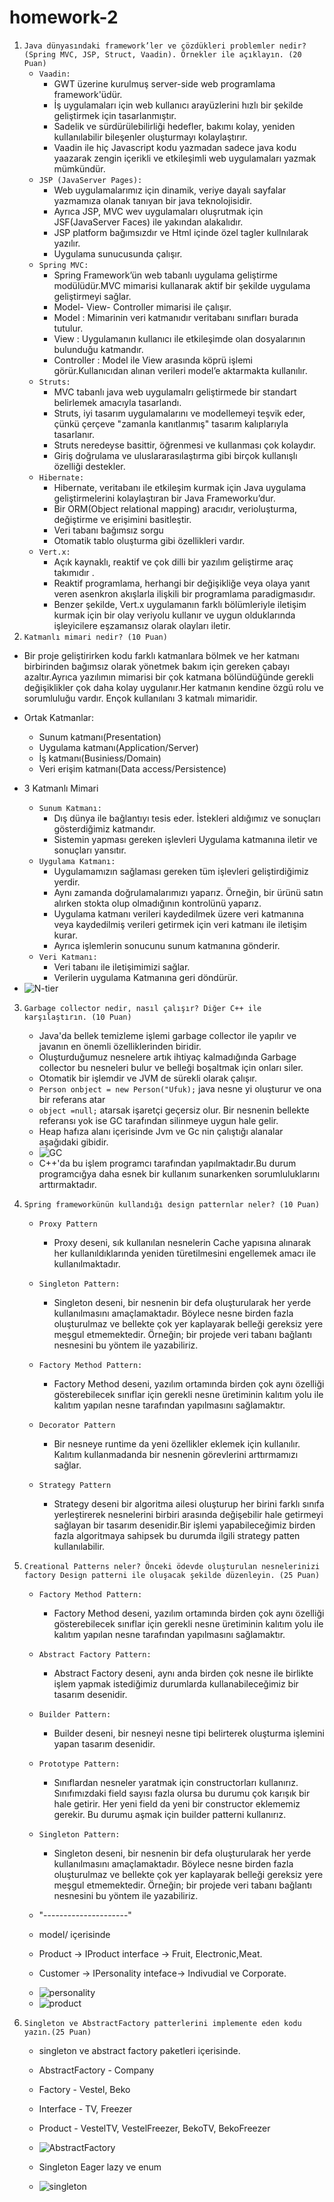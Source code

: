 # homework-2

1. `Java dünyasındaki framework’ler ve çözdükleri problemler nedir?(Spring MVC, JSP,
   Struct, Vaadin). Örnekler ile açıklayın. (20 Puan)`
    - `Vaadin:` 
      - GWT üzerine kurulmuş server-side web programlama framework'üdür.
      - İş uygulamaları için web kullanıcı arayüzlerini hızlı bir şekilde geliştirmek için tasarlanmıştır.
      - Sadelik ve sürdürülebilirliği hedefler, bakımı kolay, yeniden kullanılabilir bileşenler oluşturmayı kolaylaştırır.
      - Vaadin ile hiç Javascript kodu yazmadan sadece java kodu yaazarak zengin içerikli ve etkileşimli web uygulamaları yazmak mümkündür.
    - `JSP (JavaServer Pages):`
      - Web uygulamalarımız için dinamik, veriye dayalı sayfalar yazmamıza olanak tanıyan bir java teknolojisidir.
      - Ayrıca JSP, MVC wev uygulamaları oluşrutmak için JSF(JavaServer Faces) ile yakından alakalıdır.
      - JSP platform bağımsızdır ve Html içinde özel tagler kullnılarak yazılır.
      - Uygulama sunucusunda çalışır.
    - `Spring MVC:`
      - Spring Framework’ün web tabanlı uygulama geliştirme modülüdür.MVC mimarisi kullanarak aktif bir şekilde uygulama geliştirmeyi sağlar.
      - Model- View- Controller mimarisi ile çalışır.
      - Model : Mimarinin veri katmanıdır veritabanı sınıfları burada tutulur.
      - View : Uygulamanın kullanıcı ile etkileşimde olan dosyalarının bulunduğu katmandır.
      - Controller : Model ile View arasında köprü işlemi görür.Kullanıcıdan alınan verileri model’e aktarmakta kullanılır.
    - `Struts:`
      - MVC tabanlı java web uygulamalrı geliştirmede bir standart belirlemek amacıyla tasarlandı.
      - Struts, iyi tasarım uygulamalarını ve modellemeyi teşvik eder, çünkü çerçeve "zamanla kanıtlanmış" tasarım kalıplarıyla tasarlanır.
      - Struts neredeyse basittir, öğrenmesi ve kullanması çok kolaydır.
      - Giriş doğrulama ve uluslararasılaştırma gibi birçok kullanışlı özelliği destekler.
   - `Hibernate: `
     - Hibernate, veritabanı ile etkileşim kurmak için Java uygulama geliştirmelerini kolaylaştıran bir Java Frameworku’dur.
     - Bir ORM(Object relational mapping) aracıdır, verioluşturma, değiştirme ve erişimini basitleştir.
     - Veri tabanı bağımsız sorgu
     - Otomatik tablo oluşturma gibi özellikleri vardır.
   - `Vert.x:`
     - Açık kaynaklı, reaktif ve çok dilli bir yazılım geliştirme araç takımıdır .
     - Reaktif programlama, herhangi bir değişikliğe veya olaya yanıt veren asenkron akışlarla ilişkili bir programlama paradigmasıdır.
     - Benzer şekilde, Vert.x uygulamanın farklı bölümleriyle iletişim kurmak için bir olay veriyolu kullanır ve uygun olduklarında işleyicilere eşzamansız olarak olayları iletir.
2. `Katmanlı mimari nedir? (10 Puan)`

- Bir proje geliştirirken kodu farklı katmanlara bölmek ve her katmanı birbirinden bağımsız olarak
  yönetmek bakım için gereken çabayı azaltır.Ayrıca yazılımın mimarisi bir çok katmana bölündüğünde
  gerekli değişiklikler çok daha kolay uygulanır.Her katmanın kendine özgü rolu ve sorumluluğu vardır.
  Ençok kullanılanı 3 katmalı mimaridir.
- Ortak Katmanlar:
    - Sunum katmanı(Presentation)
    - Uygulama katmanı(Application/Server)
    - İş katmanı(Businiess/Domain)
    - Veri erişim katmanı(Data access/Persistence)

- 3 Katmanlı Mimari
    - `Sunum Katmanı:`
        - Dış dünya ile bağlantıyı tesis eder. İstekleri aldığımız ve sonuçları gösterdiğimiz katmandır.
        - Sistemin yapması gereken işlevleri Uygulama katmanına iletir ve sonuçları yansıtır.
    - `Uygulama Katmanı:`
        - Uygulamamızın sağlaması gereken tüm işlevleri geliştirdiğimiz yerdir.
        - Aynı zamanda doğrulamalarımızı yaparız. Örneğin, bir ürünü satın alırken stokta olup olmadığının kontrolünü
          yaparız.
        - Uygulama katmanı verileri kaydedilmek üzere veri katmanına veya kaydedilmiş verileri getirmek için veri
          katmanı
          ile iletişim kurar.
        - Ayrıca işlemlerin sonucunu sunum katmanına gönderir.
    - `Veri Katmanı:`
        - Veri tabanı ile iletişimimizi sağlar.
        - Verilerin uygulama Katmanına geri döndürür.
- <img src="img/n-tier.png"  alt="N-tier">


3. `Garbage collector nedir, nasıl çalışır? Diğer C++ ile karşılaştırın. (10 Puan)`

    - Java'da bellek temizleme işlemi garbage collector ile yapılır ve javanın en önemli özelliklerinden biridir.
    - Oluşturduğumuz nesnelere artık ihtiyaç kalmadığında Garbage collector bu nesneleri bulur ve belleği boşaltmak için
      onları siler.
    - Otomatik bir işlemdir ve JVM de sürekli olarak çalışır.
    - `Person onbject = new Person("Ufuk);` java nesne yi oluşturur ve ona bir referans atar
    - `object =null;` atarsak işaretçi geçersiz olur. Bir nesnenin bellekte referansı yok ise GC tarafından
      silinmeye uygun hale gelir.
    - Heap hafıza alanı içerisinde Jvm ve Gc nin çalıştığı alanalar aşağıdaki gibidir.
    - <img src="img/GC.png"  alt="GC">
    - C++'da bu işlem programcı tarafından yapılmaktadır.Bu durum programcığya daha esnek bir kullanım sunarkenken
      sorumluluklarını arttırmaktadır.


4. `Spring frameworkünün kullandığı design patternlar neler? (10 Puan)`
    - `Proxy Pattern`
        - Proxy deseni, sık kullanılan nesnelerin Cache yapısına alınarak her kullanıldıklarında yeniden türetilmesini
          engellemek amacı ile kullanılmaktadır.
    - `Singleton Pattern:`
        - Singleton deseni, bir nesnenin bir defa oluşturularak her yerde kullanılmasını amaçlamaktadır. Böylece nesne
          birden fazla oluşturulmaz ve bellekte çok yer kaplayarak belleği gereksiz yere meşgul etmemektedir. Örneğin;
          bir projede veri tabanı bağlantı nesnesini bu yöntem ile yazabiliriz.
    - `Factory Method Pattern:`
        - Factory Method deseni, yazılım ortamında birden çok aynı özelliği gösterebilecek sınıflar için gerekli nesne
          üretiminin kalıtım yolu ile kalıtım yapılan nesne tarafından yapılmasını sağlamaktır.

    - `Decorator Pattern`
        - Bir nesneye runtime da yeni özellikler eklemek için kullanılır. Kalıtım kullanmadanda bir nesnenin görevlerini
          arttırmamızı sağlar.
    - `Strategy Pattern`
        - Strategy deseni bir algoritma ailesi oluşturup her birini farklı sınıfa yerleştirerek nesnelerini birbiri
          arasında değişebilir hale getirmeyi sağlayan bir tasarım desenidir.Bir işlemi yapabileceğimiz birden fazla
          algoritmaya sahipsek bu durumda ilgili strategy patten kullanılabilir.


5. `Creational Patterns neler? Önceki ödevde oluşturulan nesnelerinizi factory Design
   patterni ile oluşacak şekilde düzenleyin. (25 Puan)`
    - `Factory Method Pattern:`
        - Factory Method deseni, yazılım ortamında birden çok aynı özelliği gösterebilecek sınıflar için gerekli nesne
          üretiminin kalıtım yolu ile kalıtım yapılan nesne tarafından yapılmasını sağlamaktır.
    - `Abstract Factory Pattern:`
        - Abstract Factory deseni, aynı anda birden çok nesne ile birlikte işlem yapmak istediğimiz durumlarda
          kullanabileceğimiz bir tasarım desenidir.
    - `Builder Pattern:`
        - Builder deseni, bir nesneyi nesne tipi belirterek oluşturma işlemini yapan tasarım desenidir.
    - `Prototype Pattern:`
      - Sınıflardan nesneler yaratmak için constructorları kullanırız. Sınıfımızdaki field sayısı fazla olursa bu durumu çok karışık bir hale getirir. Her yeni field da yeni bir constructor eklememiz gerekir. Bu durumu aşmak için builder patterni kullanırız.
    - `Singleton Pattern:`
      - Singleton deseni, bir nesnenin bir defa oluşturularak her yerde kullanılmasını amaçlamaktadır. Böylece nesne birden fazla oluşturulmaz ve bellekte çok yer kaplayarak belleği gereksiz yere meşgul etmemektedir. Örneğin; bir projede veri tabanı bağlantı nesnesini bu yöntem ile yazabiliriz. 

    - "---------------------"
    - model/ içerisinde
    - Product -> IProduct interface -> Fruit, Electronic,Meat.
    - Customer -> IPersonality inteface-> Indivudial ve Corporate.
    - <img src="src/main/java/model/personality_factory/PersonalityFactory.png"   alt="personality">
    - <img src="src/main/java/model/product_factory/ProductFactory.png"  alt="product">
    

6. `Singleton ve AbstractFactory patterlerini implemente eden kodu yazın.(25 Puan)`
    - singleton ve abstract factory paketleri içerisinde.
    - AbstractFactory - Company
    - Factory - Vestel, Beko
    - Interface - TV, Freezer
    - Product - VestelTV, VestelFreezer, BekoTV, BekoFreezer
    - <img src="src/main/java/abstract_factory/AbstractFactory.png"  alt="AbstractFactory">
    
    - Singleton Eager lazy ve enum 
    - <img src="src/main/java/singleton/singleton.png"  alt="singleton">


